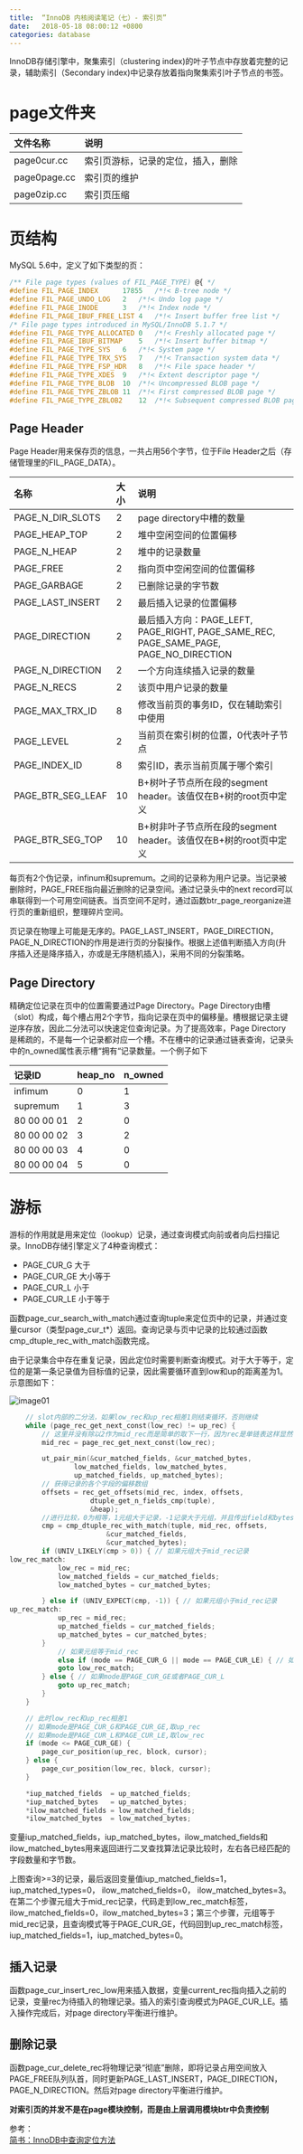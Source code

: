 ```yaml
---
title:  “InnoDB 内核阅读笔记（七）- 索引页”
date:   2018-05-18 08:00:12 +0800
categories: database
---
```


InnoDB存储引擎中，聚集索引（clustering index)的叶子节点中存放着完整的记录，辅助索引（Secondary index)中记录存放着指向聚集索引叶子节点的书签。

# **page文件夹**

文件名称 |  说明
:----|:----
page0cur.cc | 索引页游标，记录的定位，插入，删除
page0page.cc | 索引页的维护
page0zip.cc | 索引页压缩


# **页结构**

MySQL 5.6中，定义了如下类型的页：
```cpp
/** File page types (values of FIL_PAGE_TYPE) @{ */
#define FIL_PAGE_INDEX		17855	/*!< B-tree node */
#define FIL_PAGE_UNDO_LOG	2	/*!< Undo log page */
#define FIL_PAGE_INODE		3	/*!< Index node */
#define FIL_PAGE_IBUF_FREE_LIST	4	/*!< Insert buffer free list */
/* File page types introduced in MySQL/InnoDB 5.1.7 */
#define FIL_PAGE_TYPE_ALLOCATED	0	/*!< Freshly allocated page */
#define FIL_PAGE_IBUF_BITMAP	5	/*!< Insert buffer bitmap */
#define FIL_PAGE_TYPE_SYS	6	/*!< System page */
#define FIL_PAGE_TYPE_TRX_SYS	7	/*!< Transaction system data */
#define FIL_PAGE_TYPE_FSP_HDR	8	/*!< File space header */
#define FIL_PAGE_TYPE_XDES	9	/*!< Extent descriptor page */
#define FIL_PAGE_TYPE_BLOB	10	/*!< Uncompressed BLOB page */
#define FIL_PAGE_TYPE_ZBLOB	11	/*!< First compressed BLOB page */
#define FIL_PAGE_TYPE_ZBLOB2	12	/*!< Subsequent compressed BLOB page */
```

## Page Header

Page Header用来保存页的信息，一共占用56个字节，位于File Header之后（存储管理里的FIL_PAGE_DATA）。

名称 | 大小 |  说明
:----|:----|:----
PAGE_N_DIR_SLOTS | 2 | page directory中槽的数量
PAGE_HEAP_TOP | 2 | 堆中空闲空间的位置偏移
PAGE_N_HEAP | 2 | 堆中的记录数量
PAGE_FREE | 2 | 指向页中空闲空间的位置偏移
PAGE_GARBAGE | 2 | 已删除记录的字节数
PAGE_LAST_INSERT | 2 | 最后插入记录的位置偏移
PAGE_DIRECTION | 2 | 最后插入方向：PAGE_LEFT, PAGE_RIGHT, PAGE_SAME_REC, PAGE_SAME_PAGE, PAGE_NO_DIRECTION
PAGE_N_DIRECTION | 2 | 一个方向连续插入记录的数量
PAGE_N_RECS | 2 | 该页中用户记录的数量
PAGE_MAX_TRX_ID | 8 | 修改当前页的事务ID，仅在辅助索引中使用
PAGE_LEVEL | 2 | 当前页在索引树的位置，0代表叶子节点
PAGE_INDEX_ID | 8 | 索引ID，表示当前页属于哪个索引
PAGE_BTR_SEG_LEAF | 10 | B+树叶子节点所在段的segment header。该值仅在B+树的root页中定义
PAGE_BTR_SEG_TOP | 10 | B+树非叶子节点所在段的segment header。该值仅在B+树的root页中定义

每页有2个伪记录，infinum和supremum。之间的记录称为用户记录。当记录被删除时，PAGE_FREE指向最近删除的记录空间。通过记录头中的next record可以串联得到一个可用空间链表。当页空间不足时，通过函数btr_page_reorganize进行页的重新组织，整理碎片空间。

页记录在物理上可能是无序的。PAGE_LAST_INSERT，PAGE_DIRECTION，PAGE_N_DIRECTION的作用是进行页的分裂操作。根据上述值判断插入方向(升序插入还是降序插入，亦或是无序随机插入)，采用不同的分裂策略。

## Page Directory

精确定位记录在页中的位置需要通过Page Directory。Page Directory由槽（slot）构成，每个槽占用2个字节，指向记录在页中的偏移量。槽根据记录主键逆序存放，因此二分法可以快速定位查询记录。为了提高效率，Page Directory是稀疏的，不是每一个记录都对应一个槽。不在槽中的记录通过链表查询，记录头中的n_owned属性表示槽“拥有“记录数量。一个例子如下

记录ID | heap_no | n_owned
:----|:----|:----
infimum | 0 | 1
supremum | 1 | 3
80 00 00 01 | 2 | 0
80 00 00 02 | 3 | 2
80 00 00 03 | 4 | 0
80 00 00 04 | 5 | 0

# **游标**

游标的作用就是用来定位（lookup）记录，通过查询模式向前或者向后扫描记录。InnoDB存储引擎定义了4种查询模式：
- PAGE_CUR_G 大于
- PAGE_CUR_GE 大小等于
- PAGE_CUR_L 小于
- PAGE_CUR_LE 小于等于

函数page_cur_search_with_match通过查询tuple来定位页中的记录，并通过变量cursor（类型page_cur_t*）返回。查询记录与页中记录的比较通过函数cmp_dtuple_rec_with_match函数完成。

由于记录集合中存在重复记录，因此定位时需要判断查询模式。对于大于等于，定位的是第一条记录值为目标值的记录，因此需要循环直到low和up的距离差为1。示意图如下：

![image01]({{site.baseurl}}/image/20180518/page_cur_search.png)

```cpp
    // slot内部的二分法，如果low_rec和up_rec相差1则结束循环，否则继续
    while (page_rec_get_next_const(low_rec) != up_rec) {
        // 这里并没有除以2作为mid_rec而是简单的取下一行，因为rec是单链表这样显然很容易完成
        mid_rec = page_rec_get_next_const(low_rec);

        ut_pair_min(&cur_matched_fields, &cur_matched_bytes,
                low_matched_fields, low_matched_bytes,
                up_matched_fields, up_matched_bytes);
        // 获得记录的各个字段的偏移数组
        offsets = rec_get_offsets(mid_rec, index, offsets,
                    dtuple_get_n_fields_cmp(tuple),
                    &heap);
        //进行比较，0为相等，1元组大于记录，-1记录大于元组，并且传出field和bytes
        cmp = cmp_dtuple_rec_with_match(tuple, mid_rec, offsets,
                        &cur_matched_fields,
                        &cur_matched_bytes);
        if (UNIV_LIKELY(cmp > 0)) { // 如果元组大于mid_rec记录
low_rec_match:
            low_rec = mid_rec;
            low_matched_fields = cur_matched_fields;
            low_matched_bytes = cur_matched_bytes;

        } else if (UNIV_EXPECT(cmp, -1)) { // 如果元组小于mid_rec记录
up_rec_match:
            up_rec = mid_rec;
            up_matched_fields = cur_matched_fields;
            up_matched_bytes = cur_matched_bytes;
        }
            // 如果元组等于mid_rec 
            else if (mode == PAGE_CUR_G || mode == PAGE_CUR_LE) { // 如果mode是PAGE_CUR_G或者PAGE_CUR_LE
            goto low_rec_match;
        } else { // 如果mode是PAGE_CUR_GE或者PAGE_CUR_L
            goto up_rec_match;
        }
	}

    // 此时low_rec和up_rec相差1
    // 如果mode是PAGE_CUR_G和PAGE_CUR_GE,取up_rec
    // 如果mode是PAGE_CUR_L和PAGE_CUR_LE,取low_rec
    if (mode <= PAGE_CUR_GE) {
		page_cur_position(up_rec, block, cursor);
	} else {
		page_cur_position(low_rec, block, cursor);
	}

	*iup_matched_fields  = up_matched_fields;
	*iup_matched_bytes   = up_matched_bytes;
	*ilow_matched_fields = low_matched_fields;
	*ilow_matched_bytes  = low_matched_bytes;
```

变量iup_matched_fields，iup_matched_bytes，ilow_matched_fields和ilow_matched_bytes用来返回进行二叉查找算法记录比较时，左右各已经匹配的字段数量和字节数。

上图查询>=3的记录，最后返回变量值iup_matched_fields=1， iup_matched_types=0， ilow_matched_fields=0， ilow_matched_bytes=3。在第二个步骤元组大于mid_rec记录，代码走到low_rec_match标签，ilow_matched_fields=0，ilow_matched_bytes=3；第三个步骤，元组等于mid_rec记录，且查询模式等于PAGE_CUR_GE，代码回到up_rec_match标签，iup_matched_fields=1，iup_matched_bytes=0。

## 插入记录

函数page_cur_insert_rec_low用来插入数据，变量current_rec指向插入之前的记录，变量rec为待插入的物理记录。插入的索引查询模式为PAGE_CUR_LE。插入操作完成后，对page directory平衡进行维护。

## 删除记录

函数page_cur_delete_rec将物理记录“彻底”删除，即将记录占用空间放入PAGE_FREE队列队首，同时更新PAGE_LAST_INSERT，PAGE_DIRECTION，PAGE_N_DIRECTION。然后对page directory平衡进行维护。

**对索引页的并发不是在page模块控制，而是由上层调用模块btr中负责控制**

参考：  
[简书：InnoDB中查询定位方法](https://www.jianshu.com/p/0cdd573a8232)